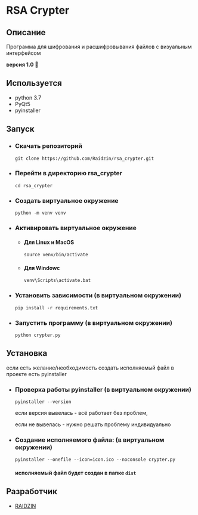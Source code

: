 # RSA Crypter

## Описание
Программа для шифрования и расшифровывания файлов с визуальным интерфейсом

**версия 1.0 🎉**

## Используется

- python 3.7
- PyQt5
- pyinstaller

## Запуск

- ### Скачать репозиторий
  ```shell
  git clone https://github.com/Raidzin/rsa_crypter.git
  ```
  
- ### Перейти в директорию rsa_crypter
  ```shell
  cd rsa_crypter
  ```
- ### Создать виртуальное окружение
  ```shell
  python -m venv venv
  ```

- ### Активировать виртуальное окружение
  - #### Для Linux и MacOS
    ```shell
    source venv/bin/activate
    ```
  - #### Для Windowc
    ```commandline
    venv\Scripts\activate.bat
    ```

- ### Установить зависимости (в виртуальном окружении)
  ```shell
  pip install -r requirements.txt
  ```

- ### Запустить программу (в виртуальном окружении)
  ```shell
  python crypter.py
  ```
  
## Установка

если есть желание/необходимость создать исполняемый файл в проекте есть pyinstaller

- ### Проверка работы pyinstaller (в виртуальном окружении)
  ```shell
  pyinstaller --version
  ```
  если версия вывелась - всё работает без проблем,

  если не вывелась - нужно решать проблему индивидуально

- ### Создание исполняемого файла: (в виртуальном окружении)
  ```shell
  pyinstaller --onefile --icon=icon.ico --noconsole crypter.py
  ```
  #### исполняемый файл будет создан в папке `dist`
  
## Разработчик

- [RAIDZIN](https://github.com/Raidzin, "github.com/Raidzin")